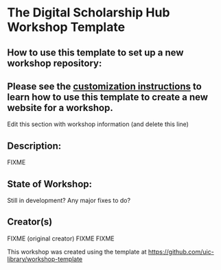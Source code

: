 # The Digital Scholarship Hub Workshop Template

## How to use this template to set up a new workshop repository:

Please see the [customization instructions](_extras/customization.md) to learn how to use this template to create a new website for a workshop. 
---------------------------
Edit this section with workshop information (and delete this line)

## Description:
FIXME

## State of Workshop:
Still in development? Any major fixes to do?

## Creator(s)
FIXME (original creator)
FIXME
FIXME

This workshop was created using the template at https://github.com/uic-library/workshop-template 
